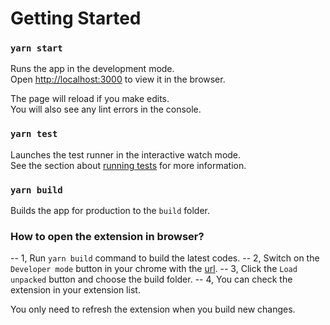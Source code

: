 # Getting Started

### `yarn start`

Runs the app in the development mode.\
Open [http://localhost:3000](http://localhost:3000) to view it in the browser.

The page will reload if you make edits.\
You will also see any lint errors in the console.

### `yarn test`

Launches the test runner in the interactive watch mode.\
See the section about [running tests](https://facebook.github.io/create-react-app/docs/running-tests) for more information.

### `yarn build`

Builds the app for production to the `build` folder.

### How to open the extension in browser?

-- 1, Run `yarn build` command to build the latest codes.
-- 2, Switch on the `Developer mode` button in your chrome with the [url](chrome://extensions/).
-- 3, Click the `Load unpacked` button and choose the build folder.
-- 4, You can check the extension in your extension list.

You only need to refresh the extension when you build new changes.
